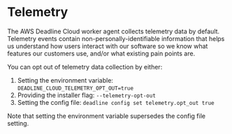 # Telemetry

The AWS Deadline Cloud worker agent collects telemetry data by default. Telemetry events contain non-personally-identifiable information that helps us understand how users interact with our
software so we know what features our customers use, and/or what existing pain points are.

You can opt out of telemetry data collection by either:

1. Setting the environment variable: `DEADLINE_CLOUD_TELEMETRY_OPT_OUT=true`
2. Providing the installer flag: `--telemetry-opt-out`
3. Setting the config file: `deadline config set telemetry.opt_out true`

Note that setting the environment variable supersedes the config file setting.
